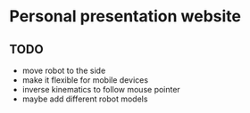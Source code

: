 # Personal presentation website

## TODO
- move robot to the side
- make it flexible for mobile devices
- inverse kinematics to follow mouse pointer
- maybe add different robot models